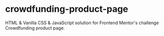 # crowdfunding-product-page
HTML &amp; Vanilla CSS &amp; JavaScript solution for Frontend Mentor's challenge Crowdfunding product page.
